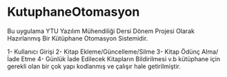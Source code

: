 # KutuphaneOtomasyon

Bu uygulama YTU Yazılım Mühendiliği Dersi Dönem Projesi Olarak Hazırlanmış Bir Kütüphane Otomasyon Sistemidir.

1- Kullanıcı Girişi
2- Kitap Ekleme/Güncelleme/Silme
3- Kitap Ödünç Alma/ İade Etme
4- Günlük İade Edilecek Kitapların Bildirilmesi
v.b kütüphane için gerekli olan bir çok yapı kodlanmış ve çalışır hale getirilmiştir.
